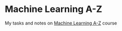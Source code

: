 # Machine Learning A-Z

My tasks and notes on <a href = 'https://www.udemy.com/course/machinelearning/'>Machine Learning A-Z</a> course
